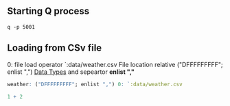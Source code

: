 ## Starting Q process

```shell
q -p 5001
```

## Loading from CSv file

0: file load operator
`:data/weather.csv File location relative
("DFFFFFFFFF"; enlist ",") [Data Types](guide.md) and sepeartor **enlist ","**

```q
weather: ("DFFFFFFFFF"; enlist ",") 0: `:data/weather.csv
```

```q
1 + 2
```